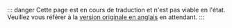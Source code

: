 
::: danger
Cette page est en cours de traduction et n'est pas viable en l'état. Veuillez vous référer à la [version originale en anglais](/mapping/mapping-credits.md) en attendant.
:::
